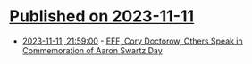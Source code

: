 # [Published on 2023-11-11](index.md)

* [2023-11-11, 21:59:00](https://yro.slashdot.org/story/23/11/11/2157218/eff-cory-doctorow-others-speak-in-commemoration-of-aaron-swartz-day?utm_source=rss1.0mainlinkanon&utm_medium=feed) - [EFF, Cory Doctorow, Others Speak in Commemoration of Aaron Swartz Day](https://yro.slashdot.org/story/23/11/11/2157218/eff-cory-doctorow-others-speak-in-commemoration-of-aaron-swartz-day?utm_source=rss1.0mainlinkanon&utm_medium=feed)
